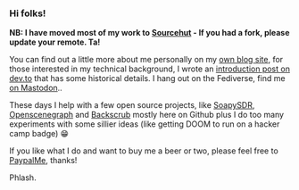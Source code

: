 ### Hi folks!

__NB: I have moved most of my work to [Sourcehut](https://sr.ht/~phlash/) - If you had a fork, please update your remote. Ta!__

You can find out a little more about me personally on my [own blog site](https://www.ashbysoft.com/articles/phlash), for those interested in my technical background, I wrote an [introduction post on dev.to](https://dev.to/phlash/hi-im-phil-ashby) that has some historical details. I hang out on the Fediverse, find me <a rel="me" href="https://mastodon.me.uk/@phlash">on Mastodon</a>..

These days I help with a few open source projects, like [SoapySDR](https://github.com/pothosware/SoapySDR), [Openscenegraph](https://github.com/openscenegraph/OpenSceneGraph) and [Backscrub](https://github.com/floe/backscrub) mostly here on Github plus I do too many experiments with some sillier ideas (like getting DOOM to run on a hacker camp badge) :grin:

If you like what I do and want to buy me a beer or two, please feel free to [PaypalMe](https://paypal.me/PhlashBeers), thanks!

Phlash.
<!--
**phlash/phlash** is a ✨ _special_ ✨ repository because its `README.md` (this file) appears on your GitHub profile.

Here are some ideas to get you started:

- 🔭 I’m currently working on ...
- 🌱 I’m currently learning ...
- 👯 I’m looking to collaborate on ...
- 🤔 I’m looking for help with ...
- 💬 Ask me about ...
- 📫 How to reach me: ...
- 😄 Pronouns: ...
- ⚡ Fun fact: ...
-->
